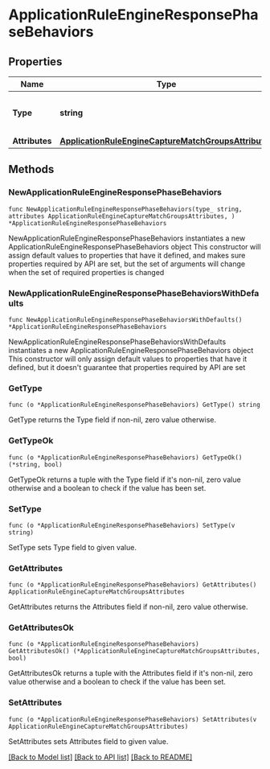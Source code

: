 # ApplicationRuleEngineResponsePhaseBehaviors

## Properties

Name | Type | Description | Notes
------------ | ------------- | ------------- | -------------
**Type** | **string** | * &#x60;capture_match_groups&#x60; - capture_match_groups | 
**Attributes** | [**ApplicationRuleEngineCaptureMatchGroupsAttributes**](ApplicationRuleEngineCaptureMatchGroupsAttributes.md) |  | 

## Methods

### NewApplicationRuleEngineResponsePhaseBehaviors

`func NewApplicationRuleEngineResponsePhaseBehaviors(type_ string, attributes ApplicationRuleEngineCaptureMatchGroupsAttributes, ) *ApplicationRuleEngineResponsePhaseBehaviors`

NewApplicationRuleEngineResponsePhaseBehaviors instantiates a new ApplicationRuleEngineResponsePhaseBehaviors object
This constructor will assign default values to properties that have it defined,
and makes sure properties required by API are set, but the set of arguments
will change when the set of required properties is changed

### NewApplicationRuleEngineResponsePhaseBehaviorsWithDefaults

`func NewApplicationRuleEngineResponsePhaseBehaviorsWithDefaults() *ApplicationRuleEngineResponsePhaseBehaviors`

NewApplicationRuleEngineResponsePhaseBehaviorsWithDefaults instantiates a new ApplicationRuleEngineResponsePhaseBehaviors object
This constructor will only assign default values to properties that have it defined,
but it doesn't guarantee that properties required by API are set

### GetType

`func (o *ApplicationRuleEngineResponsePhaseBehaviors) GetType() string`

GetType returns the Type field if non-nil, zero value otherwise.

### GetTypeOk

`func (o *ApplicationRuleEngineResponsePhaseBehaviors) GetTypeOk() (*string, bool)`

GetTypeOk returns a tuple with the Type field if it's non-nil, zero value otherwise
and a boolean to check if the value has been set.

### SetType

`func (o *ApplicationRuleEngineResponsePhaseBehaviors) SetType(v string)`

SetType sets Type field to given value.


### GetAttributes

`func (o *ApplicationRuleEngineResponsePhaseBehaviors) GetAttributes() ApplicationRuleEngineCaptureMatchGroupsAttributes`

GetAttributes returns the Attributes field if non-nil, zero value otherwise.

### GetAttributesOk

`func (o *ApplicationRuleEngineResponsePhaseBehaviors) GetAttributesOk() (*ApplicationRuleEngineCaptureMatchGroupsAttributes, bool)`

GetAttributesOk returns a tuple with the Attributes field if it's non-nil, zero value otherwise
and a boolean to check if the value has been set.

### SetAttributes

`func (o *ApplicationRuleEngineResponsePhaseBehaviors) SetAttributes(v ApplicationRuleEngineCaptureMatchGroupsAttributes)`

SetAttributes sets Attributes field to given value.



[[Back to Model list]](../README.md#documentation-for-models) [[Back to API list]](../README.md#documentation-for-api-endpoints) [[Back to README]](../README.md)


